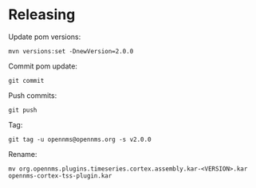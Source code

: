 # Releasing

Update pom versions:
```
mvn versions:set -DnewVersion=2.0.0
```

Commit pom update:
```
git commit
```


Push commits:
```
git push
```

Tag:
```
git tag -u opennms@opennms.org -s v2.0.0
```

Rename:
```
mv org.opennms.plugins.timeseries.cortex.assembly.kar-<VERSION>.kar opennms-cortex-tss-plugin.kar
```